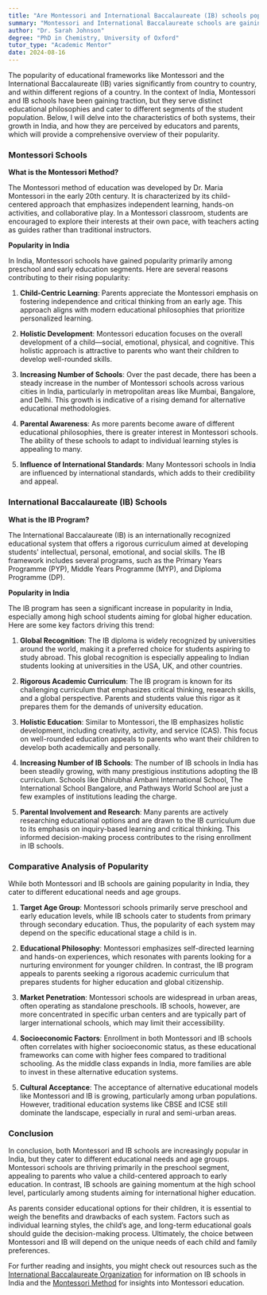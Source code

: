 ```yaml
---
title: "Are Montessori and International Baccalaureate (IB) schools popular in your country?"
summary: "Montessori and International Baccalaureate schools are gaining popularity in India, each catering to different educational philosophies and student needs."
author: "Dr. Sarah Johnson"
degree: "PhD in Chemistry, University of Oxford"
tutor_type: "Academic Mentor"
date: 2024-08-16
---
```


The popularity of educational frameworks like Montessori and the International Baccalaureate (IB) varies significantly from country to country, and within different regions of a country. In the context of India, Montessori and IB schools have been gaining traction, but they serve distinct educational philosophies and cater to different segments of the student population. Below, I will delve into the characteristics of both systems, their growth in India, and how they are perceived by educators and parents, which will provide a comprehensive overview of their popularity.

### Montessori Schools

**What is the Montessori Method?**

The Montessori method of education was developed by Dr. Maria Montessori in the early 20th century. It is characterized by its child-centered approach that emphasizes independent learning, hands-on activities, and collaborative play. In a Montessori classroom, students are encouraged to explore their interests at their own pace, with teachers acting as guides rather than traditional instructors.

**Popularity in India**

In India, Montessori schools have gained popularity primarily among preschool and early education segments. Here are several reasons contributing to their rising popularity:

1. **Child-Centric Learning**: Parents appreciate the Montessori emphasis on fostering independence and critical thinking from an early age. This approach aligns with modern educational philosophies that prioritize personalized learning.

2. **Holistic Development**: Montessori education focuses on the overall development of a child—social, emotional, physical, and cognitive. This holistic approach is attractive to parents who want their children to develop well-rounded skills.

3. **Increasing Number of Schools**: Over the past decade, there has been a steady increase in the number of Montessori schools across various cities in India, particularly in metropolitan areas like Mumbai, Bangalore, and Delhi. This growth is indicative of a rising demand for alternative educational methodologies.

4. **Parental Awareness**: As more parents become aware of different educational philosophies, there is greater interest in Montessori schools. The ability of these schools to adapt to individual learning styles is appealing to many.

5. **Influence of International Standards**: Many Montessori schools in India are influenced by international standards, which adds to their credibility and appeal. 

### International Baccalaureate (IB) Schools

**What is the IB Program?**

The International Baccalaureate (IB) is an internationally recognized educational system that offers a rigorous curriculum aimed at developing students' intellectual, personal, emotional, and social skills. The IB framework includes several programs, such as the Primary Years Programme (PYP), Middle Years Programme (MYP), and Diploma Programme (DP).

**Popularity in India**

The IB program has seen a significant increase in popularity in India, especially among high school students aiming for global higher education. Here are some key factors driving this trend:

1. **Global Recognition**: The IB diploma is widely recognized by universities around the world, making it a preferred choice for students aspiring to study abroad. This global recognition is especially appealing to Indian students looking at universities in the USA, UK, and other countries.

2. **Rigorous Academic Curriculum**: The IB program is known for its challenging curriculum that emphasizes critical thinking, research skills, and a global perspective. Parents and students value this rigor as it prepares them for the demands of university education.

3. **Holistic Education**: Similar to Montessori, the IB emphasizes holistic development, including creativity, activity, and service (CAS). This focus on well-rounded education appeals to parents who want their children to develop both academically and personally.

4. **Increasing Number of IB Schools**: The number of IB schools in India has been steadily growing, with many prestigious institutions adopting the IB curriculum. Schools like Dhirubhai Ambani International School, The International School Bangalore, and Pathways World School are just a few examples of institutions leading the charge.

5. **Parental Involvement and Research**: Many parents are actively researching educational options and are drawn to the IB curriculum due to its emphasis on inquiry-based learning and critical thinking. This informed decision-making process contributes to the rising enrollment in IB schools.

### Comparative Analysis of Popularity

While both Montessori and IB schools are gaining popularity in India, they cater to different educational needs and age groups.

1. **Target Age Group**: Montessori schools primarily serve preschool and early education levels, while IB schools cater to students from primary through secondary education. Thus, the popularity of each system may depend on the specific educational stage a child is in.

2. **Educational Philosophy**: Montessori emphasizes self-directed learning and hands-on experiences, which resonates with parents looking for a nurturing environment for younger children. In contrast, the IB program appeals to parents seeking a rigorous academic curriculum that prepares students for higher education and global citizenship.

3. **Market Penetration**: Montessori schools are widespread in urban areas, often operating as standalone preschools. IB schools, however, are more concentrated in specific urban centers and are typically part of larger international schools, which may limit their accessibility.

4. **Socioeconomic Factors**: Enrollment in both Montessori and IB schools often correlates with higher socioeconomic status, as these educational frameworks can come with higher fees compared to traditional schooling. As the middle class expands in India, more families are able to invest in these alternative education systems.

5. **Cultural Acceptance**: The acceptance of alternative educational models like Montessori and IB is growing, particularly among urban populations. However, traditional education systems like CBSE and ICSE still dominate the landscape, especially in rural and semi-urban areas.

### Conclusion

In conclusion, both Montessori and IB schools are increasingly popular in India, but they cater to different educational needs and age groups. Montessori schools are thriving primarily in the preschool segment, appealing to parents who value a child-centered approach to early education. In contrast, IB schools are gaining momentum at the high school level, particularly among students aiming for international higher education.

As parents consider educational options for their children, it is essential to weigh the benefits and drawbacks of each system. Factors such as individual learning styles, the child’s age, and long-term educational goals should guide the decision-making process. Ultimately, the choice between Montessori and IB will depend on the unique needs of each child and family preferences.

For further reading and insights, you might check out resources such as the [International Baccalaureate Organization](https://www.ibo.org/about-the-ib/the-ib-by-country-and-territory/i/india/) for information on IB schools in India and the [Montessori Method](https://www.themontessorischool.wa.edu.au/methodology/montessori-and-the-international-baccalaureate/) for insights into Montessori education.
    